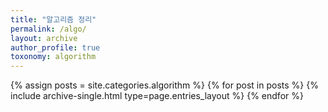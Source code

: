```yaml
---
title: "알고리즘 정리"
permalink: /algo/
layout: archive
author_profile: true
toxonomy: algorithm
---
```


{% assign posts = site.categories.algorithm %}
{% for post in posts %} {% include archive-single.html type=page.entries_layout %} {% endfor %}

